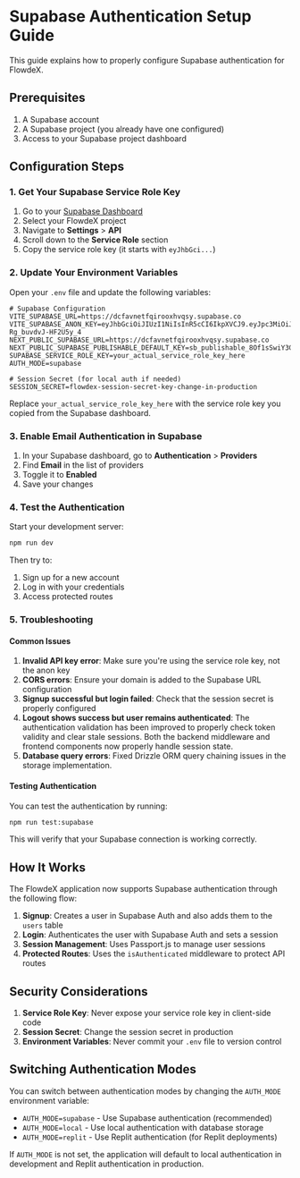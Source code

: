 # Supabase Authentication Setup Guide

This guide explains how to properly configure Supabase authentication for FlowdeX.

## Prerequisites

1. A Supabase account
2. A Supabase project (you already have one configured)
3. Access to your Supabase project dashboard

## Configuration Steps

### 1. Get Your Supabase Service Role Key

1. Go to your [Supabase Dashboard](https://app.supabase.com/)
2. Select your FlowdeX project
3. Navigate to **Settings** > **API**
4. Scroll down to the **Service Role** section
5. Copy the service role key (it starts with `eyJhbGci...`)

### 2. Update Your Environment Variables

Open your `.env` file and update the following variables:

```env
# Supabase Configuration
VITE_SUPABASE_URL=https://dcfavnetfqirooxhvqsy.supabase.co
VITE_SUPABASE_ANON_KEY=eyJhbGciOiJIUzI1NiIsInR5cCI6IkpXVCJ9.eyJpc3MiOiJzdXBhYmFzZSIsInJlZiI6ImRjZmF2bmV0ZnFpcm9veGh2cXN5Iiwicm9sZSI6ImFub24iLCJpYXQiOjE3NTg5Mjk3OTEsImV4cCI6MjA3NDUwNTc5MX0.CkuDMegvqToLrLtYsA9KBFeK-Rg_buvdvJ-HF2U5y_4
NEXT_PUBLIC_SUPABASE_URL=https://dcfavnetfqirooxhvqsy.supabase.co
NEXT_PUBLIC_SUPABASE_PUBLISHABLE_DEFAULT_KEY=sb_publishable_8Of1sSwiY3Gj8WXb0WedSw_KiBwcBQQ
SUPABASE_SERVICE_ROLE_KEY=your_actual_service_role_key_here
AUTH_MODE=supabase

# Session Secret (for local auth if needed)
SESSION_SECRET=flowdex-session-secret-key-change-in-production
```

Replace `your_actual_service_role_key_here` with the service role key you copied from the Supabase dashboard.

### 3. Enable Email Authentication in Supabase

1. In your Supabase dashboard, go to **Authentication** > **Providers**
2. Find **Email** in the list of providers
3. Toggle it to **Enabled**
4. Save your changes

### 4. Test the Authentication

Start your development server:

```bash
npm run dev
```

Then try to:
1. Sign up for a new account
2. Log in with your credentials
3. Access protected routes

### 5. Troubleshooting

#### Common Issues

1. **Invalid API key error**: Make sure you're using the service role key, not the anon key
2. **CORS errors**: Ensure your domain is added to the Supabase URL configuration
3. **Signup successful but login failed**: Check that the session secret is properly configured
4. **Logout shows success but user remains authenticated**: The authentication validation has been improved to properly check token validity and clear stale sessions. Both the backend middleware and frontend components now properly handle session state.
5. **Database query errors**: Fixed Drizzle ORM query chaining issues in the storage implementation.

#### Testing Authentication

You can test the authentication by running:

```bash
npm run test:supabase
```

This will verify that your Supabase connection is working correctly.

## How It Works

The FlowdeX application now supports Supabase authentication through the following flow:

1. **Signup**: Creates a user in Supabase Auth and also adds them to the `users` table
2. **Login**: Authenticates the user with Supabase Auth and sets a session
3. **Session Management**: Uses Passport.js to manage user sessions
4. **Protected Routes**: Uses the `isAuthenticated` middleware to protect API routes

## Security Considerations

1. **Service Role Key**: Never expose your service role key in client-side code
2. **Session Secret**: Change the session secret in production
3. **Environment Variables**: Never commit your `.env` file to version control

## Switching Authentication Modes

You can switch between authentication modes by changing the `AUTH_MODE` environment variable:

- `AUTH_MODE=supabase` - Use Supabase authentication (recommended)
- `AUTH_MODE=local` - Use local authentication with database storage
- `AUTH_MODE=replit` - Use Replit authentication (for Replit deployments)

If `AUTH_MODE` is not set, the application will default to local authentication in development and Replit authentication in production.